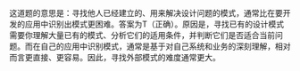 这道题的意思是：寻找他人已经建立的、用来解决设计问题的模式，通常比在要开发的应用中识别出模式更困难。答案为T（正确）。原因是，寻找已有的设计模式需要你理解大量已有的模式、分析它们的适用条件，并判断它们是否适合当前问题。而在自己的应用中识别模式，通常是基于对自己系统和业务的深刻理解，相对而言更直接、更容易。因此，寻找外部模式的难度通常更大。